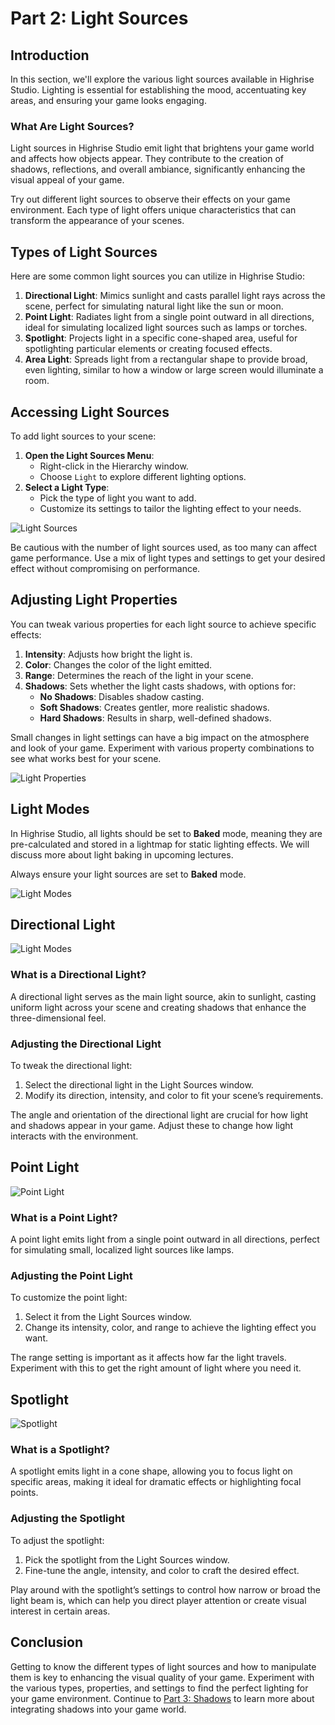 # Part 2: Light Sources

## Introduction

In this section, we'll explore the various light sources available in Highrise Studio. Lighting is essential for establishing the mood, accentuating key areas, and ensuring your game looks engaging.

### What Are Light Sources?

Light sources in Highrise Studio emit light that brightens your game world and affects how objects appear. They contribute to the creation of shadows, reflections, and overall ambiance, significantly enhancing the visual appeal of your game.

<Note type="info">
Try out different light sources to observe their effects on your game environment. Each type of light offers unique characteristics that can transform the appearance of your scenes.
</Note>

## Types of Light Sources

Here are some common light sources you can utilize in Highrise Studio:

1. **Directional Light**: Mimics sunlight and casts parallel light rays across the scene, perfect for simulating natural light like the sun or moon.
2. **Point Light**: Radiates light from a single point outward in all directions, ideal for simulating localized light sources such as lamps or torches.
3. **Spotlight**: Projects light in a specific cone-shaped area, useful for spotlighting particular elements or creating focused effects.
4. **Area Light**: Spreads light from a rectangular shape to provide broad, even lighting, similar to how a window or large screen would illuminate a room.

## Accessing Light Sources

To add light sources to your scene:

1. **Open the Light Sources Menu**:
   - Right-click in the Hierarchy window.
   - Choose `Light` to explore different lighting options.
2. **Select a Light Type**:
    - Pick the type of light you want to add.
    - Customize its settings to tailor the lighting effect to your needs.

![Light Sources](/assets/learn/guides/studio/Lectures/light-sources.png)

<Note type="warning">
Be cautious with the number of light sources used, as too many can affect game performance. Use a mix of light types and settings to get your desired effect without compromising on performance.
</Note>

## Adjusting Light Properties

You can tweak various properties for each light source to achieve specific effects:

1. **Intensity**: Adjusts how bright the light is.
2. **Color**: Changes the color of the light emitted.
3. **Range**: Determines the reach of the light in your scene.
4. **Shadows**: Sets whether the light casts shadows, with options for:
    - **No Shadows**: Disables shadow casting.
    - **Soft Shadows**: Creates gentler, more realistic shadows.
    - **Hard Shadows**: Results in sharp, well-defined shadows.

<Note type="info">
Small changes in light settings can have a big impact on the atmosphere and look of your game. Experiment with various property combinations to see what works best for your scene.
</Note>

![Light Properties](/assets/learn/guides/studio/Lectures/light-properties.png)

## Light Modes

In Highrise Studio, all lights should be set to **Baked** mode, meaning they are pre-calculated and stored in a lightmap for static lighting effects. We will discuss more about light baking in upcoming lectures.

Always ensure your light sources are set to **Baked** mode.

![Light Modes](/assets/learn/guides/studio/Lectures/light-modes.png)

## Directional Light

![Light Modes](/assets/learn/guides/studio/Lighting/directional-light.png)

### What is a Directional Light?

A directional light serves as the main light source, akin to sunlight, casting uniform light across your scene and creating shadows that enhance the three-dimensional feel.

### Adjusting the Directional Light

To tweak the directional light:

1. Select the directional light in the Light Sources window.
2. Modify its direction, intensity, and color to fit your scene’s requirements.

<Note type="warning">
The angle and orientation of the directional light are crucial for how light and shadows appear in your game. Adjust these to change how light interacts with the environment.
</Note>

## Point Light

![Point Light](/assets/learn/guides/studio/Lighting/point-light.png)

### What is a Point Light?

A point light emits light from a single point outward in all directions, perfect for simulating small, localized light sources like lamps.

### Adjusting the Point Light

To customize the point light:

1. Select it from the Light Sources window.
2. Change its intensity, color, and range to achieve the lighting effect you want.

<Note type="warning">
The range setting is important as it affects how far the light travels. Experiment with this to get the right amount of light where you need it.
</Note>

## Spotlight

![Spotlight](/assets/learn/guides/studio/Lighting/spot-light.png)

### What is a Spotlight?

A spotlight emits light in a cone shape, allowing you to focus light on specific areas, making it ideal for dramatic effects or highlighting focal points.

### Adjusting the Spotlight

To adjust the spotlight:

1. Pick the spotlight from the Light Sources window.
2. Fine-tune the angle, intensity, and color to craft the desired effect.

<Note type="warning">
Play around with the spotlight’s settings to control how narrow or broad the light beam is, which can help you direct player attention or create visual interest in certain areas.
</Note>

## Conclusion

Getting to know the different types of light sources and how to manipulate them is key to enhancing the visual quality of your game. Experiment with the various types, properties, and settings to find the perfect lighting for your game environment. Continue to [Part 3: Shadows](https://create.highrise.game/learn/studio/basics/beginner-guide/lecture-ten/lecture-ten-part-three) to learn more about integrating shadows into your game world.